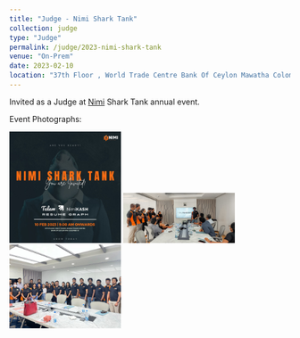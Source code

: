 ```yaml
---
title: "Judge - Nimi Shark Tank"
collection: judge
type: "Judge"
permalink: /judge/2023-nimi-shark-tank
venue: "On-Prem"
date: 2023-02-10
location: "37th Floor , World Trade Centre Bank Of Ceylon Mawatha Colombo, Sri Lanka"
---
```


Invited as a Judge at [Nimi](https://www.nimidev.com/) Shark Tank annual event.

Event Photographs:
<p float="left">
  <img src="../images/2023-nimi-shark-tank-1.jpg" width="200" alt="Nimi Shark Tank, Indrajith"/>
  <img src="../images/2023-nimi-shark-tank-2.jpg" width="200" alt="Nimi Shark Tank, Indrajith"/> 
  <img src="../images/2023-nimi-shark-tank-3.jpg" width="200" alt="Nimi Shark Tank, Indrajith"/> 
</p>
